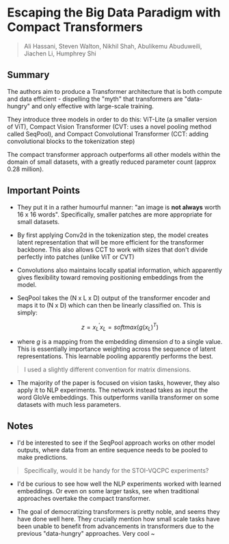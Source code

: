 # Escaping the Big Data Paradigm with Compact Transformers
> Ali Hassani, Steven Walton, Nikhil Shah, Abulikemu Abuduweili, Jiachen Li, Humphrey Shi

## Summary
The authors aim to produce a Transformer architecture that is both compute and
data efficient - dispelling the "myth" that transformers are "data-hungry" and
only effective with large-scale training.

They introduce three models in order to do this: ViT-Lite (a smaller version of
ViT), Compact Vision Transformer (CVT: uses a novel pooling method called
SeqPool), and Compact Convolutional Transformer (CCT: adding convolutional
blocks to the tokenization step)

The compact transformer approach outperforms all other models within the domain
of small datasets, with a greatly reduced parameter count (approx 0.28 million).

## Important Points
- They put it in a rather humourful manner: "an image is **not always** worth 16
  x 16 words". Specifically, smaller patches are more appropriate for small
  datasets.

- By first applying Conv2d in the tokenization step, the model creates latent
  representation that will be more efficient for the transformer backbone. This
  also allows CCT to work with sizes that don't divide perfectly into patches
  (unlike ViT or CVT)

- Convolutions also maintains locally spatial information, which apparently
  gives flexibility toward removing positioning embeddings from the model. 

- SeqPool takes the (N x L x D) output of the transformer encoder and maps it to
  (N x D) which can then be linearly classified on. This is simply:

  $$ z = x_L^' x_L = softmax(g(x_L)^T)$$

- where $g$ is a mapping from the embedding dimension $d$ to a single value.
  This is essentially importance weighting across the sequence of latent
  representations. This learnable pooling apparently performs the best.

> I used a slightly different convention for matrix dimensions.

- The majority of the paper is focused on vision tasks, however, they also apply
  it to NLP experiments. The network instead takes as input the word GloVe
  embeddings. This outperforms vanilla transformer on some datasets with much
  less parameters.

## Notes
- I'd be interested to see if the SeqPool approach works on other model outputs,
  where data from an entire sequence needs to be pooled to make predictions.

> Specifically, would it be handy for the STOI-VQCPC experiments?

- I'd be curious to see how well the NLP experiments worked with learned
  embeddings. Or even on some larger tasks, see when traditional approaches
  overtake the compact transformer.

- The goal of democratizing transformers is pretty noble, and seems they have
  done well here. They crucially mention how small scale tasks have been unable
  to benefit from advancements in transformers due to the previous "data-hungry"
  approaches. Very cool ~

